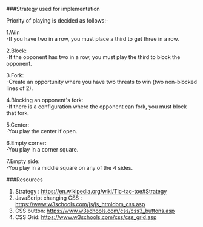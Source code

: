 ###Strategy used for implementation

Priority of playing is decided as follows:-

1.Win\
-If you have two in a row, you must place a third to get three in a row.

2.Block:\
-If the opponent has two in a row, you must play the third to block the opponent.

3.Fork:\
-Create an opportunity where you have two threats to win (two non-blocked lines of 2).

4.Blocking an opponent's fork:\
-If there is a configuration where the opponent can fork, you must block that fork.

5.Center:\
-You play the center if open.

6.Empty corner:\
-You play in a corner square.

7.Empty side:\
-You play in a middle square on any of the 4 sides.



###Resources
1. Strategy : https://en.wikipedia.org/wiki/Tic-tac-toe#Strategy
2. JavaScript changing CSS : https://www.w3schools.com/js/js_htmldom_css.asp
3. CSS button: https://www.w3schools.com/css/css3_buttons.asp
4. CSS Grid:   https://www.w3schools.com/css/css_grid.asp




